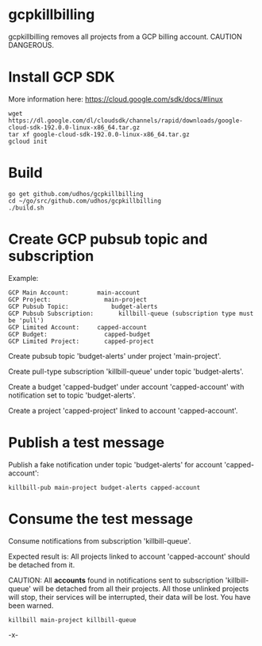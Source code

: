# gcpkillbilling

gcpkillbilling removes all projects from a GCP billing account.
CAUTION DANGEROUS.

Install GCP SDK
===============

More information here: https://cloud.google.com/sdk/docs/#linux

    wget https://dl.google.com/dl/cloudsdk/channels/rapid/downloads/google-cloud-sdk-192.0.0-linux-x86_64.tar.gz
    tar xf google-cloud-sdk-192.0.0-linux-x86_64.tar.gz
    gcloud init

Build
=====

    go get github.com/udhos/gcpkillbilling
    cd ~/go/src/github.com/udhos/gcpkillbilling
    ./build.sh

Create GCP pubsub topic and subscription
========================================

Example:

    GCP Main Account:        main-account
    GCP Project:               main-project
    GCP Pubsub Topic:            budget-alerts
    GCP Pubsub Subscription:       killbill-queue (subscription type must be 'pull')
    GCP Limited Account:     capped-account
    GCP Budget:                capped-budget
    GCP Limited Project:       capped-project

Create pubsub topic 'budget-alerts' under project 'main-project'.

Create pull-type subscription 'killbill-queue' under topic 'budget-alerts'.

Create a budget 'capped-budget' under account 'capped-account' with notification set to topic 'budget-alerts'.

Create a project 'capped-project' linked to account 'capped-account'.

Publish a test message
======================

Publish a fake notification under topic 'budget-alerts' for account 'capped-account':

    killbill-pub main-project budget-alerts capped-account

Consume the test message
========================

Consume notifications from subscription 'killbill-queue'.

Expected result is: All projects linked to account 'capped-account' should be detached from it.

CAUTION: All **accounts** found in notifications sent to subscription 'killbill-queue' will be detached from all their projects. All those unlinked projects will stop, their services will be interrupted, their data will be lost. You have been warned.

    killbill main-project killbill-queue


-x-

